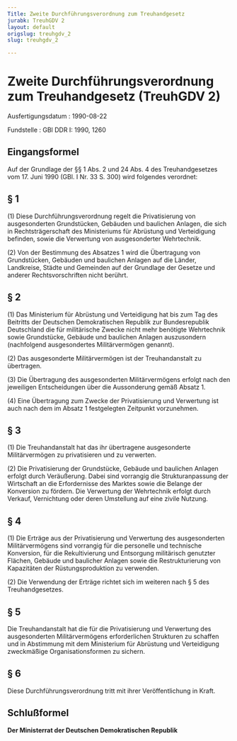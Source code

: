 ```yaml
---
Title: Zweite Durchführungsverordnung zum Treuhandgesetz
jurabk: TreuhGDV 2
layout: default
origslug: treuhgdv_2
slug: treuhgdv_2

---
```


# Zweite Durchführungsverordnung zum Treuhandgesetz (TreuhGDV 2)

Ausfertigungsdatum
:   1990-08-22

Fundstelle
:   GBl DDR I: 1990, 1260



## Eingangsformel

Auf der Grundlage der §§ 1 Abs. 2 und 24 Abs. 4 des Treuhandgesetzes
vom 17. Juni 1990 (GBl. I Nr. 33 S. 300) wird folgendes verordnet:


## § 1

(1) Diese Durchführungsverordnung regelt die Privatisierung von
ausgesonderten Grundstücken, Gebäuden und baulichen Anlagen, die sich
in Rechtsträgerschaft des Ministeriums für Abrüstung und Verteidigung
befinden, sowie die Verwertung von ausgesonderter Wehrtechnik.

(2) Von der Bestimmung des Absatzes 1 wird die Übertragung von
Grundstücken, Gebäuden und baulichen Anlagen auf die Länder,
Landkreise, Städte und Gemeinden auf der Grundlage der Gesetze und
anderer Rechtsvorschriften nicht berührt.


## § 2

(1) Das Ministerium für Abrüstung und Verteidigung hat bis zum Tag des
Beitritts der Deutschen Demokratischen Republik zur Bundesrepublik
Deutschland die für militärische Zwecke nicht mehr benötigte
Wehrtechnik sowie Grundstücke, Gebäude und baulichen Anlagen
auszusondern (nachfolgend ausgesondertes Militärvermögen genannt).

(2) Das ausgesonderte Militärvermögen ist der Treuhandanstalt zu
übertragen.

(3) Die Übertragung des ausgesonderten Militärvermögens erfolgt nach
den jeweiligen Entscheidungen über die Aussonderung gemäß Absatz 1.

(4) Eine Übertragung zum Zwecke der Privatisierung und Verwertung ist
auch nach dem im Absatz 1 festgelegten Zeitpunkt vorzunehmen.


## § 3

(1) Die Treuhandanstalt hat das ihr übertragene ausgesonderte
Militärvermögen zu privatisieren und zu verwerten.

(2) Die Privatisierung der Grundstücke, Gebäude und baulichen Anlagen
erfolgt durch Veräußerung. Dabei sind vorrangig die Strukturanpassung
der Wirtschaft an die Erfordernisse des Marktes sowie die Belange der
Konversion zu fördern. Die Verwertung der Wehrtechnik erfolgt durch
Verkauf, Vernichtung oder deren Umstellung auf eine zivile Nutzung.


## § 4

(1) Die Erträge aus der Privatisierung und Verwertung des
ausgesonderten Militärvermögens sind vorrangig für die personelle und
technische Konversion, für die Rekultivierung und Entsorgung
militärisch genutzter Flächen, Gebäude und baulicher Anlagen sowie die
Restrukturierung von Kapazitäten der Rüstungsproduktion zu verwenden.

(2) Die Verwendung der Erträge richtet sich im weiteren nach § 5 des
Treuhandgesetzes.


## § 5

Die Treuhandanstalt hat die für die Privatisierung und Verwertung des
ausgesonderten Militärvermögens erforderlichen Strukturen zu schaffen
und in Abstimmung mit dem Ministerium für Abrüstung und Verteidigung
zweckmäßige Organisationsformen zu sichern.


## § 6

Diese Durchführungsverordnung tritt mit ihrer Veröffentlichung in
Kraft.


## Schlußformel

**Der Ministerrat der Deutschen Demokratischen Republik**

